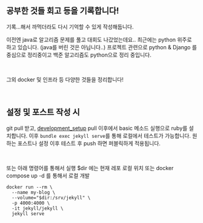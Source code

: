 ## 공부한 것들 회고 등을 기록합니다!
기록...해서 까먹더라도 다시 기억할 수 있게 작성해둡니다.

이전엔 java로 알고리즘 문제를 풀고 대회도 나갔었는데요.. 최근에는 python 위주로 하고 있습니다. (java를 버린 것은 아닙니다..) 프로젝트 관련으로 python & Django 를 중심으로 정리중이고 백준 알고리즘도 python으로 정리 중입니다. 

<br>

그외 docker 및 인프라 등 다양한 것들을 정리합니다!

<br>

## 설정 및 포스트 작성 시
git pull 받고, [development_setup](https://github.com/rha6780/development_setup) pull 이후에서 basic 메소드 실행으로 ruby를 설치합니다. 이후 `bundle exec jekyll serve`를 통해 로컬에서 테스트가 가능합니다. 원하는 포스트나 설정 이후 테스트 후 push 하면 퍼블릭하게 적용됩니다.

<br>

또는 아래 명령어를 통해서 실행 $dir 에는 현재 레포 로컬 위치 또는 docker compose up -d 를 통해서 로컬 개발
```
docker run --rm \
  --name my-blog \
  --volume="$dir:/srv/jekyll" \
  -p 4000:4000 \
  -it jekyll/jekyll \
  jekyll serve
```